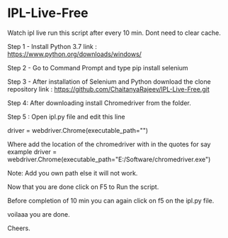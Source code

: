 # IPL-Live-Free
Watch ipl live run this script after every 10 min. Dont need to clear cache.


Step 1 - Install Python 3.7
link : https://www.python.org/downloads/windows/

Step 2 - Go to Command Prompt and type 
         pip install selenium 
         
Step 3 - After installation of Selenium and Python download the clone repository 
link : https://github.com/ChaitanyaRajeev/IPL-Live-Free.git

Step 4: After downloading install Chromedriver from the folder.

Step 5 : Open ipl.py file and edit this line 

driver = webdriver.Chrome(executable_path="")

Where add the location of the chromedriver with in the quotes for say example
driver = webdriver.Chrome(executable_path="E:/Software/chromedriver.exe")

Note: Add you own path else it will not work.

Now that you are done click on F5 to Run the script.

Before completion of 10 min you can again click on f5 on the ipl.py file. 

voilaaa you are done. 

Cheers.



